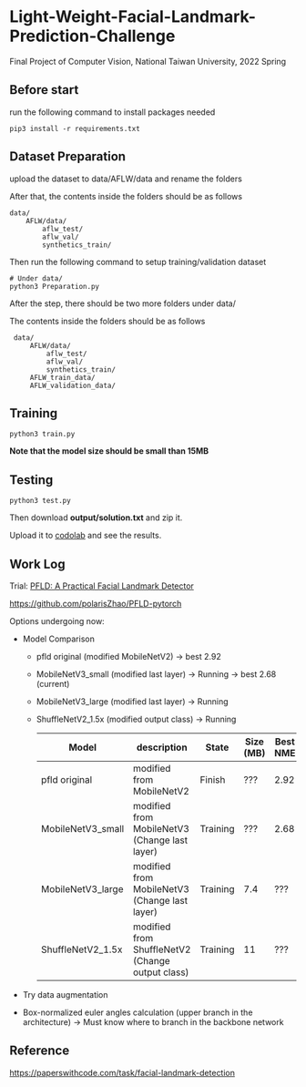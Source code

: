 # Light-Weight-Facial-Landmark-Prediction-Challenge

Final Project of Computer Vision, National Taiwan University, 2022 Spring

## Before start ##

run the following command to install packages needed

```
pip3 install -r requirements.txt
```

## Dataset Preparation ##

upload the dataset to data/AFLW/data and rename the folders

After that, the contents inside the folders should be as follows

```
data/
    AFLW/data/
        aflw_test/
        aflw_val/
        synthetics_train/
```

Then run the following command to setup training/validation dataset

```
# Under data/
python3 Preparation.py
```

After the step, there should be two more folders under data/

The contents inside the folders should be as follows

```
 data/
     AFLW/data/
         aflw_test/
         aflw_val/
         synthetics_train/
     AFLW_train_data/
     AFLW_validation_data/
```

## Training ##

```
python3 train.py
```

**Note that the model size should be small than 15MB**

## Testing ##

```
python3 test.py
```

Then download **output/solution.txt** and zip it.

Upload it to [codolab](https://codalab.lisn.upsaclay.fr/competitions/5118?secret_key=19a7d6c1-b907-47fc-a472-1cf6cbf7f853) and see the results.

## Work Log ##

Trial: [PFLD: A Practical Facial Landmark Detector](https://paperswithcode.com/paper/pfld-a-practical-facial-landmark-detector)

<https://github.com/polarisZhao/PFLD-pytorch>

Options undergoing now:

* Model Comparison
  * pfld original (modified MobileNetV2) -> best 2.92
  * MobileNetV3_small (modified last layer) -> Running -> best 2.68 (current)
  * MobileNetV3_large (modified last layer) -> Running
  * ShuffleNetV2_1.5x (modified output class) -> Running

    |  Model   | description  | State | Size (MB) | Best NME |
    |  ----  | ----  | ----  | ----  | ----  |
    | pfld original  | modified from MobileNetV2 | Finish | ??? | 2.92 |
    | MobileNetV3_small  | modified from MobileNetV3 (Change last layer) | Training | ??? | 2.68 |
    | MobileNetV3_large  | modified from MobileNetV3 (Change last layer) | Training | 7.4 | ??? |
    | ShuffleNetV2_1.5x   | modified from ShuffleNetV2 (Change output class) | Training | 11 | ??? |

* Try data augmentation
* Box-normalized euler angles calculation (upper branch in the architecture) -> Must know where to branch in the backbone network

## Reference ##

<https://paperswithcode.com/task/facial-landmark-detection>

